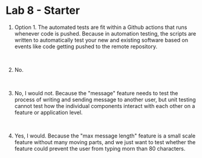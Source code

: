 # Lab 8 - Starter
1) Option 1. The automated tests are fit within a Github actions that runs whenever code is pushed. Because in automation testing, the scripts are written to automatically test your new and existing software based on events like code getting pushed to the remote repository. 

<br>

2) No.

<br>

3) No, I would not. Because the "message" feature needs to test the process of writing and sending message to another user, but unit testing cannot test how the individual components interact with each other on a feature or application level.

<br>

4) Yes, I would. Because the "max message length" feature is a small scale feature without many moving parts, and we just want to test whether the feature could prevent the user from typing morn than 80 characters.